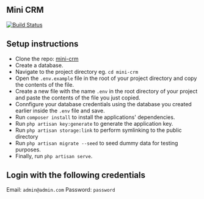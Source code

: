 ## Mini CRM

[![Build Status](https://travis-ci.org/joemccann/dillinger.svg?branch=master)](https://travis-ci.org/joemccann/dillinger)

## Setup instructions

- Clone the repo: [mini-crm](https://github.com/victorive/mini-crm.git)
- Create a database.
- Navigate to the project directory eg. `cd mini-crm`
- Open the `.env.example` file in the root of your project directory and copy the contents of the file.
- Create a new file with the name `.env` in the root directory of your project and paste the contents of the file you just copied.
- Connfigure your database credentials using the database you created earlier inside the `.env` file and save.
- Run `composer install` to install the applications' dependencies.
- Run `php artisan key:generate` to generate the application key.
- Run `php artisan storage:link` to perform symlinking to the public directory
- Run `php artisan migrate --seed` to seed dummy data for testing purposes.
- Finally, run `php artisan serve`.


## Login with the following credentials

Email: `admin@admin.com`
Password: `password`
